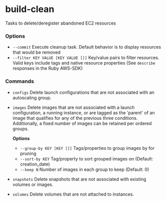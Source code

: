 build-clean
===========
Tasks to delete/deregister abandoned EC2 resources

### Options
* `--commit` Execute cleanup task. Default behavior is to display resources that would be removed
* `--filter KEY VALUE [KEY VALUE []]` Key/value pairs to filter resources. Valid keys include tags and native resource properties (See `describe` responses in the Ruby AWS-SDK)

### Commands
* `configs` Delete launch configurations that are not associated with an autoscaling group.

* `images` Delete images that are not associated with a launch configuration, a running instance, or are tagged as the 'parent' of an image that qualifies for any of the previous three conditions. Additionally, a fixed number of images can be retained per ordered groups.

  **Options**
  * `--group-by KEY [KEY []]` Tags/properties to group images by for pruning
  * `--sort-by KEY` Tag/property to sort grouped images on (Default: creation_date)
  * `--keep N` Number of images in each group to keep (Default: 0)

* `snapshots` Delete snapshots that are not associated with existing volumes or images.

* `volumes` Delete volumes that are not attached to instances.

